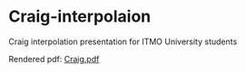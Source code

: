# Craig-interpolaion
Craig interpolation presentation for ITMO University students

Rendered pdf: [Craig.pdf](https://github.com/ivanjabrony/Craig-interpolaion/blob/main/Craig.pdf)
